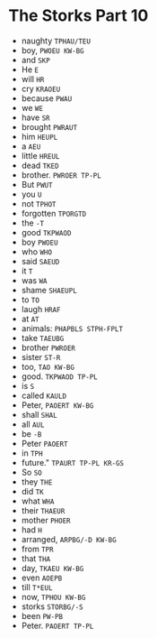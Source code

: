 # The Storks Part 10

* naughty `TPHAU/TEU`
* boy, `PWOEU KW-BG`
* and `SKP`
* He `E`
* will `HR`
* cry `KRAOEU`
* because `PWAU`
* we `WE`
* have `SR`
* brought `PWRAUT`
* him `HEUPL`
* a `AEU`
* little `HREUL`
* dead `TKED`
* brother. `PWROER TP-PL`
* But `PWUT`
* you `U`
* not `TPHOT`
* forgotten `TPORGTD`
* the `-T`
* good `TKPWAOD`
* boy `PWOEU`
* who `WHO`
* said `SAEUD`
* it `T`
* was `WA`
* shame `SHAEUPL`
* to `TO`
* laugh `HRAF`
* at `AT`
* animals: `PHAPBLS STPH-FPLT`
* take `TAEUBG`
* brother `PWROER`
* sister `ST-R`
* too, `TAO KW-BG`
* good. `TKPWAOD TP-PL`
* is `S`
* called `KAULD`
* Peter, `PAOERT KW-BG`
* shall `SHAL`
* all `AUL`
* be `-B`
* Peter `PAOERT`
* in `TPH`
* future." `TPAURT TP-PL KR-GS`
* So `SO`
* they `THE`
* did `TK`
* what `WHA`
* their `THAEUR`
* mother `PHOER`
* had `H`
* arranged, `ARPBG/-D KW-BG`
* from `TPR`
* that `THA`
* day, `TKAEU KW-BG`
* even `AOEPB`
* till `T*EUL`
* now, `TPHOU KW-BG`
* storks `STORBG/-S`
* been `PW-PB`
* Peter. `PAOERT TP-PL`
